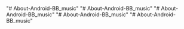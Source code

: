 "# About-Android-BB_music" 
"# About-Android-BB_music" 
"# About-Android-BB_music" 
"# About-Android-BB_music" 
"# About-Android-BB_music" 
